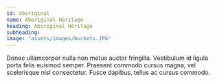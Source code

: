 ```yaml
---
id: aboriginal
name: Aboriginal Heritage
heading: Aboriginal Heritage
subheading: 
image: "assets/images/buckets.JPG"
---
```


Donec ullamcorper nulla non metus auctor fringilla. Vestibulum id ligula porta felis euismod semper. Praesent commodo cursus magna, vel scelerisque nisl consectetur. Fusce dapibus, tellus ac cursus commodo.

